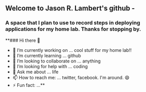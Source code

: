 ## Welcome to Jason R. Lambert's github - 
### A space that I plan to use to record steps in deploying applications for my home lab. Thanks for stopping by.

**### Hi there 👋
- 🔭 I’m currently working on ... cool stuff for my home lab!!
- 🌱 I’m currently learning ... github
- 👯 I’m looking to collaborate on ... anything
- 🤔 I’m looking for help with ... coding
- 💬 Ask me about ... life
- 📫 How to reach me: ... twitter, facebook. I'm around. 😄
- ⚡ Fun fact: ...**

